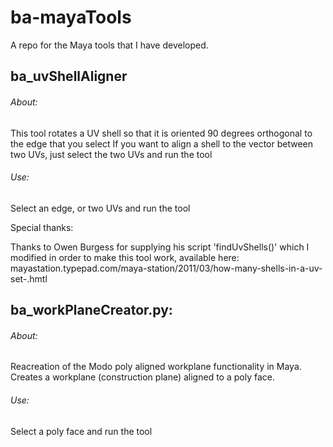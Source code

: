 # ba-mayaTools

A repo for the Maya tools that I have developed.

## ba_uvShellAligner
###### About:

This tool rotates a UV shell so that it is oriented 90 degrees orthogonal to the edge that you select
If you want to align a shell to the vector between two UVs, just select the two UVs and run the tool
 
###### Use:

Select an edge, or two UVs and run the tool
 
Special thanks:

Thanks to Owen Burgess for supplying his script 'findUvShells()' which I modified in order to make this tool work,
available here: mayastation.typepad.com/maya-station/2011/03/how-many-shells-in-a-uv-set-.hmtl

## ba_workPlaneCreator.py:
 
###### About:

Reacreation of the Modo poly aligned workplane functionality in Maya. Creates a workplane (construction plane) aligned to a poly face.
 
###### Use:

Select a poly face and run the tool
